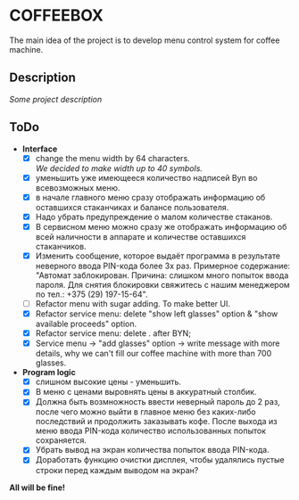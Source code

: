 # COFFEEBOX
The main idea of the project is to develop menu control system for coffee machine.

## Description
*Some project description*

## ToDo
- **Interface**
  + [x] change the menu width by 64 characters.  
  *We decided to make width up to 40 symbols.*
  + [x] уменьшить уже имеющееся количество надписей Byn во всевозможных меню.  
  + [x] в начале главного меню сразу отображать информацию об оставшихся стаканчиках и балансе пользователя.  
  + [x] Надо убрать предупреждение о малом количестве стаканов.  
  + [x] В сервисном меню можно сразу же отображать информацию об всей наличности в аппарате и количестве оставшихся стаканчиков.
  + [x] Изменить сообщение, которое выдаёт программа в результате неверного ввода PIN-кода более 3х раз. Примерное содержание: "Автомат заблокирован. Причина: слишком много попыток ввода пароля. Для снятия блокировки свяжитесь с нашим менеджером по тел.: +375 (29) 197-15-64".
  + [ ] Refactor menu with sugar adding. To make better UI.
  + [x] Refactor service menu: delete "show left glasses" option & "show available proceeds" option.
  + [x] Refactor service menu: delete . after BYN;
  + [x] Service menu -> "add glasses" option -> write message with more details, why we can't fill our coffee machine with more than 700 glasses.
- **Program logic**
  + [x] слишном высокие цены - уменьшить. 
  + [x] В меню с ценами выровнять цены в аккуратный столбик.
  + [x] Должна быть возмножность ввести неверный пароль до 2 раз, после чего можно выйти в главное меню без каких-либо последствий и продолжить заказывать кофе. После выхода из меню ввода PIN-кода количество использованных попыток сохраняется.
  + [x] Убрать вывод на экран количества попыток ввода PIN-кода.
  + [x] Доработать функцию очистки дисплея, чтобы удалялись пустые строки перед каждым выводом на экран?

**All will be fine!**
